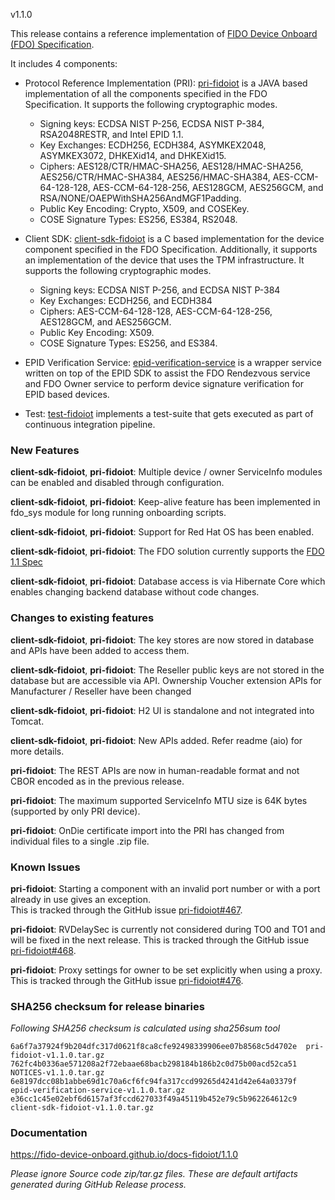 v1.1.0

This release contains a reference implementation of [FIDO Device Onboard (FDO) Specification](https://fidoalliance.org/specs/FDO/FIDO-Device-Onboard-RD-v1.1-20211214/).

It includes 4 components:
  * Protocol Reference Implementation (PRI): [pri-fidoiot](https://github.com/fido-device-onboard/pri-fidoiot) is a JAVA based implementation of all the components specified in the FDO Specification. It supports the following cryptographic modes.
    * Signing keys: ECDSA NIST P-256, ECDSA NIST P-384, RSA2048RESTR, and Intel EPID 1.1.
    * Key Exchanges: ECDH256, ECDH384, ASYMKEX2048, ASYMKEX3072, DHKEXid14, and DHKEXid15.
    * Ciphers: AES128/CTR/HMAC-SHA256, AES128/HMAC-SHA256, AES256/CTR/HMAC-SHA384, AES256/HMAC-SHA384, AES-CCM-64-128-128, AES-CCM-64-128-256, AES128GCM, AES256GCM, and RSA/NONE/OAEPWithSHA256AndMGF1Padding.
    * Public Key Encoding: Crypto, X509, and COSEKey.
    * COSE Signature Types: ES256, ES384, RS2048.

  * Client SDK: [client-sdk-fidoiot](https://github.com/fido-device-onboard/client-sdk-fidoiot) is a C based implementation for the device component specified in the FDO Specification. Additionally, it supports an implementation of the device that uses the TPM infrastructure. It supports the following cryptographic modes.
    * Signing keys: ECDSA NIST P-256, and ECDSA NIST P-384
    * Key Exchanges: ECDH256, and ECDH384
    * Ciphers: AES-CCM-64-128-128, AES-CCM-64-128-256, AES128GCM, and AES256GCM.
    * Public Key Encoding:  X509.
    * COSE Signature Types: ES256, and ES384.

  * EPID Verification Service: [epid-verification-service](https://github.com/fido-device-onboard/epid-verification-service) is a wrapper service written on top of the EPID SDK to assist the FDO Rendezvous service and FDO Owner service to perform device signature verification for EPID based devices.
  * Test: [test-fidoiot](https://github.com/fido-device-onboard/test-fidoiot) implements a test-suite that gets executed as part of continuous integration pipeline.

### New Features

**client-sdk-fidoiot**, **pri-fidoiot**: Multiple device / owner ServiceInfo modules can be enabled and disabled through configuration. 

**client-sdk-fidoiot**, **pri-fidoiot**: Keep-alive feature has been implemented in fdo_sys module for long running onboarding scripts. 

**client-sdk-fidoiot**, **pri-fidoiot**: Support for Red Hat OS has been enabled. 

**client-sdk-fidoiot**, **pri-fidoiot**: The FDO solution currently supports the [FDO 1.1 Spec](https://fidoalliance.org/specs/FDO/FIDO-Device-Onboard-RD-v1.1-20211214/#functional-changes)
 
**client-sdk-fidoiot**, **pri-fidoiot**: Database access is via Hibernate Core which enables changing backend database without code changes. 


### Changes to existing features

**client-sdk-fidoiot**, **pri-fidoiot**: The key stores are now stored in database and APIs have been added to access them. 

**client-sdk-fidoiot**, **pri-fidoiot**: The Reseller public keys are not stored in the database but are accessible via API.
Ownership Voucher extension APIs for Manufacturer / Reseller have been changed

**client-sdk-fidoiot**, **pri-fidoiot**: H2 UI is standalone and not integrated into Tomcat. 

**client-sdk-fidoiot**, **pri-fidoiot**: New APIs added. Refer readme (aio) for more details. 

**pri-fidoiot**: The REST APIs are now in human-readable format and not CBOR encoded as in the previous release. 

**pri-fidoiot**:  The maximum supported ServiceInfo MTU size is 64K bytes (supported by only PRI device).

**pri-fidoiot**: OnDie certificate import into the PRI has changed from individual files to a single .zip file. 

### Known Issues

**pri-fidoiot**: Starting a component with an invalid port number or with a port already in use gives an exception.  
 This is tracked through the GitHub issue [pri-fidoiot#467](https://github.com/fido-device-onboard/pri-fidoiot/issues/467).

**pri-fidoiot**: RVDelaySec is currently not considered during TO0 and TO1 and will be fixed in the next release.
 This is tracked through the GitHub issue [pri-fidoiot#468](https://github.com/fido-device-onboard/pri-fidoiot/issues/468).

**pri-fidoiot**: Proxy settings for owner to be set explicitly when using a proxy.
 This is tracked through the GitHub issue [pri-fidoiot#476](https://github.com/fido-device-onboard/pri-fidoiot/issues/476).

### SHA256 checksum for release binaries

*Following SHA256 checksum is calculated using sha256sum tool*
```
6a6f7a37924f9b204dfc317d0621f8ca8cfe92498339906ee07b8568c5d4702e  pri-fidoiot-v1.1.0.tar.gz
762fc4b0336ae571208a2f72ebaae68bacb298184b186b2c0d75b00acd52ca51  NOTICES-v1.1.0.tar.gz
6e8197dcc08b1abbe69d1c70a6cf6fc94fa317ccd99265d4241d42e64a03379f  epid-verification-service-v1.1.0.tar.gz
e36cc1c45e02ebf6d6157af3fccd627033f49a45119b452e79c5b962264612c9  client-sdk-fidoiot-v1.1.0.tar.gz
```

### Documentation

https://fido-device-onboard.github.io/docs-fidoiot/1.1.0

*Please ignore Source code zip/tar.gz files. These are default artifacts generated during GitHub Release process.*

